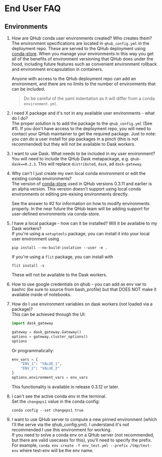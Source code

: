 # End User FAQ

## Environments
1. How are QHub conda user environments created? Who creates them?  
The environment specifications are located in `qhub_config.yml` in the deployment repo. These are served to the QHub deployment using [conda-store](https://conda-store.readthedocs.io/). When you manage your environments in this way you get all of the benefits of environment versioning that QHub does under the hood, including future features such as convenient environment rollback and environment encapsulation in containers.  

    Anyone with access to the QHub deployment repo can add an environment, and there are no limits to the number of environments that can be included.  
  
    > Do be careful of the yaml indentation as it will differ from a conda `environment.yml`.  

2. I need X package and it's not in any available user environments - what do I do?  
The proper solution is to add the package to the `qhub_config.yml` (See #1). If you don't have access to the deployment repo, you will need to contact your QHub maintainer to get the required package. Just to note: you *can* do a user install for pip packages in a pinch (this is not recommended) but they will not be available to Dask workers.

3. I want to use Dask. What needs to be included in my user environment?   
You will need to include the QHub Dask metapackage, e.g. `qhub-dask==0.2.3`. This will replace `distributed`, `dask`, ad `dask-gateway`.  

4. Why can't I just create my own local conda environment or edit the existing conda environments?  
The version of [conda-store](https://conda-store.readthedocs.io/) used in QHub versions 0.3.11 and earlier is an alpha version. This version doesn't support using local conda environments or editing pre-exising environments directly.  

    See the answer to #2 for information on how to modify environments properly. In the near future the QHub team will be adding support for user-defined environments via conda-store.  

4. I have a local package - how can it be installed? Will it be available to my Dask workers?  
    If you're using a `setuptools` package, you can install it into your local user environment using   
    ```shell
    pip install --no-build-isolation --user -e .
    ```  
    If you're using a `flit` package, you can install with   
    ```shell
    flit install -s
    ```    
    These will not be available to the Dask workers.    

6. How to use google credentials on qhub - you can add as env var to bashrc (be sure to source from bash_profile) but that DOES NOT make it available inside of notebooks.  


7. How do I use environment variables on dask workers (not loaded via a package)?  
This can be achieved through the UI:  
    ```python
    import dask_gateway

    gateway = dask_gateway.Gateway()
    options = gateway.cluster_options()
    options
    ```
    Or programmatically:  
    ```python
    env_vars = {
        "ENV_1": "VALUE_1",
        "ENV_2": "VALUE_2"
    }
    options.environment_vars = env_vars
    ```  
    This functionality is available in release 0.3.12 or later.   

8. I can't see the active conda env in the terminal.   
    Set the `changeps1` value in the conda config:  
    ```shell  
    conda config --set changeps1 true
    ```  

9. I want to use QHub server to compute a new pinned environment (which I'll the serve via the qhub_config.yml). I understand it's not recommended I use this environment for working.  
If you need to solve a conda env on a QHub server (not recommended, but there are valid usecases for this), you'll need to specify the prefix. For example, `conda env create -f env_test.yml --prefix /tmp/test-env` where test-env will be the env name.
